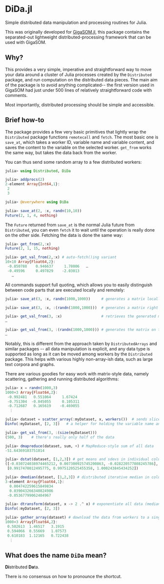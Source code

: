 # DiDa.jl

Simple distributed data manipulation and processing routines for Julia.

This was originally developed for
[GigaSOM.jl](https://github.com/LCSB-BioCore/GigaSOM.jl), this package contains
the separated-out lightweight distributed-processing framework that can be used
with GigaSOM.

## Why?

This provides a very simple, imperative and straightforward way to move your
data around a cluster of Julia processes created by the `Distributed` package,
and run computation on the distributed data pieces. The main aim of the package
is to avoid anything complicated-- the first version used in GigaSOM had just
under 500 lines of relatively straightforward code with comments.

Most importantly, distributed processing should be simple and accessible.

## Brief how-to

The package provides a few very basic primitives that lightly wrap the
`Distributed` package functions `remotecall` and `fetch`. The most basic one is
`save_at`, which takes a worker ID, variable name and variable content, and
saves the content to the variable on the selected worker. `get_from` works the
same way, but takes the data back from the worker.

You can thus send some random array to a few distributed workers:

```julia
julia> using Distributed, DiDa

julia> addprocs(2)
2-element Array{Int64,1}:
 2
 3

julia> @everywhere using DiDa

julia> save_at(2, :x, randn(10,10))
Future(2, 1, 4, nothing)
```

The `Future` returned from `save_at` is the normal Julia future from
`Distributed`, you can even `fetch` it to wait until the operation is really
done on the other side. Fetching the data is done the same way:

```julia
julia> get_from(2,:x)
Future(2, 1, 15, nothing)

julia> get_val_from(2,:x) # auto-fetch()ing variant
10×10 Array{Float64,2}:
 -0.850788    0.946637     1.78006   … 
 -0.49596     0.497829    -2.03013
   …
```

All commands support full quoting, which allows you to easily distinguish
between code parts that are executed locally and remotely:

```julia
julia> save_at(3, :x, randn(1000,1000))     # generates a matrix locally and sends it to the remote worker

julia> save_at(3, :x, :(randn(1000,1000)))  # generates a matrix right on the remote worker and saves it there

julia> get_val_from(3, :x)                  # retrieves the generated matrix and fetches it
…

julia> get_val_from(3, :(randn(1000,1000))) # generates the matrix on the worker and fetches the data
…
```

Notably, this is different from the approach taken by `DistributedArrays` and
similar packages -- all data manipulation is explicit, and any data type is
supported as long as it can be moved among workers by the `Distributed`
package. This helps with various highly non-array-ish data, such as large text
corpora and graphs.

There are various goodies for easy work with matrix-style data, namely
scattering, gathering and running distributed algorithms:

```julia
julia> x = randn(1000,3)
1000×3 Array{Float64,2}:
 -0.992481   0.551064     1.67424
 -0.751304  -0.845055     0.105311
 -0.712687   0.165619    -0.469055
  ⋮

julia> dataset = scatter_array(:myDataset, x, workers())  # sends slices of the array to workers
Dinfo(:myDataset, [2, 3])   # a helper for holding the variable name and the used workers together

julia> get_val_from(3, :(size(myDataset)))
(500, 3)    # there's really only half of the data

julia> dmapreduce(dataset, sum, +) # MapReduce-style sum of all data
-51.64369103751014

julia> dstat(dataset, [1,2,3]) # get means and sdevs in individual columns
([-0.030724038974465212, 0.007300925745200863, -0.028220577808245786],
 [0.9917470012495775, 0.9975120525455358, 1.000243845434252])

julia> dmedian(dataset, [1,2,3]) # distributed iterative median in columns
3-element Array{Float64,1}:
  0.004742259615849834
  0.039043266340824986
 -0.05367799062404967

julia> dtransform(dataset, x -> 2 .^ x) # exponentiate all data (medians should now be around 1)
Dinfo(:myDataset, [2, 3])

julia> gather_array(dataset) # download the data from workers to a sing
1000×3 Array{Float64,2}:
 0.502613  1.46517   3.1915
 0.594066  0.55669   1.07573
 0.610183  1.12165   0.722438
  ⋮
```

## What does the name `DiDa` mean?

**Di**stributed **Da**ta.

There is no consensus on how to pronounce the shortcut.
